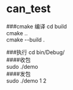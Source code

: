 # can_test
###cmake 编译 
cd build <br>
cmake .. <br>
cmake --build . <br>

###执行
cd bin/Debug/ <br>
####收包<br>
sudo ./demo<br>
####发包<br>
sudo ./demo 1 2<br>
